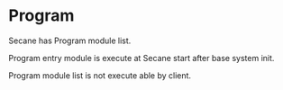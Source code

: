 # Program

Secane has Program module list.

Program entry module is execute at Secane start after base system init.

Program module list is not execute able by client.